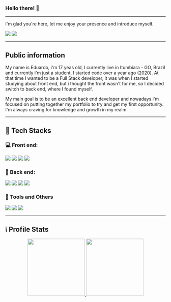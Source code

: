 


### Hello there! 👋
***
I'm glad you're here, let me enjoy your presence and introduce myself.

<div> 
  <a href="https://instagram.com/d.santos_404" target="_blank"><img src="https://img.shields.io/badge/-Instagram-%23E4405F?style=for-the-badge&logo=instagram&logoColor=white" target="_blank"></a>
  <a href = "santos.edu3301@gmail.com"><img src="https://img.shields.io/badge/-Gmail-%23333?style=for-the-badge&logo=gmail&logoColor=white" target="_blank"></a> 
</div>

***
## Public information
My name is Eduardo, i'm 17 yeas old, I currently live in Itumbiara - GO, Brazil and currently i'm just a student. I started code over a year ago (2020). At that time I wanted to be a Full Stack developer, it was when I started studying about front end, but i thought the front wasn't for me, so I decided switch to back end, where I found myself. 
 
My main goal is to be an excellent back end developer and nowadays i'm focused on putting together my portfolio to try and get my first opportunity. I'm always craving for knowledge and growth in my realm.

***
## :wrench: Tech Stacks

### :computer: Front end: 
<div>
<img src="https://img.shields.io/badge/HTML5-E34F26?style=for-the-badge&logo=html5&logoColor=white" /> 
<img src="https://img.shields.io/badge/CSS3-1572B6?style=for-the-badge&logo=css3&logoColor=white" />
<img src="https://img.shields.io/badge/JavaScript-323330?style=for-the-badge&logo=javascript&logoColor=F7DF1E" />
<img src="https://img.shields.io/badge/Bootstrap-563D7C?style=for-the-badge&logo=bootstrap&logoColor=white" />
</div>

### :game_die: Back end:
<div>
<img src="https://img.shields.io/badge/Node.js-339933?style=for-the-badge&logo=nodedotjs&logoColor=white" />
<img src="https://img.shields.io/badge/Express.js-000000?style=for-the-badge&logo=express&logoColor=white" />
<img src="https://img.shields.io/badge/MySQL-005C84?style=for-the-badge&logo=mysql&logoColor=white" />
<img src="https://img.shields.io/badge/MongoDB-4EA94B?style=for-the-badge&logo=mongodb&logoColor=white" />
</div>

### :wrench: Tools and Others
<div>
  <img src="https://img.shields.io/badge/GIT-E44C30?style=for-the-badge&logo=git&logoColor=white" />
  <img src="https://img.shields.io/badge/GitHub-100000?style=for-the-badge&logo=github&logoColor=white" />
  <img src="https://img.shields.io/badge/Linux-FCC624?style=for-the-badge&logo=linux&logoColor=white" />
</div>

***
<!-- 
## Curiosities about me

* I'm an English enthusiastic, I love the language.
* I like investments and everything about the financial world.
* I love reading and watching animes.
* I have a genetic desorder called hemophillia. 
 -->
## :grey_exclamation: Profile Stats

<div align="center">
  <a href="https://github.com/devEdu-web">
  <img height="180em" src="https://github-readme-stats.vercel.app/api?username=devEdu-web&show_icons=true&theme=dracula&include_all_commits=true&count_private=true"/>
  <img height="180em" src="https://github-readme-stats.vercel.app/api/top-langs/?username=devEdu-web&layout=compact&langs_count=7&theme=dracula"/>
</div>
  


  



<!--
**devEdu-web/devEdu-web** is a ✨ _special_ ✨ repository because its `README.md` (this file) appears on your GitHub profile.

Here are some ideas to get you started:

- 🔭 I’m currently working on ...
- 🌱 I’m currently learning ...
- 👯 I’m looking to collaborate on ...
- 🤔 I’m looking for help with ...
- 💬 Ask me about ...
- 📫 How to reach me: ...
- 😄 Pronouns: ...
- ⚡ Fun fact: ...
-->
